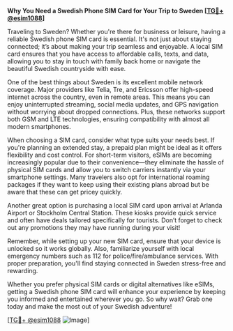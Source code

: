 **Why You Need a Swedish Phone SIM Card for Your Trip to Sweden [[TG💪+ @esim1088](https://t.me/s/esim1088)]**

Traveling to Sweden? Whether you're there for business or leisure, having a reliable Swedish phone SIM card is essential. It's not just about staying connected; it’s about making your trip seamless and enjoyable. A local SIM card ensures that you have access to affordable calls, texts, and data, allowing you to stay in touch with family back home or navigate the beautiful Swedish countryside with ease.

One of the best things about Sweden is its excellent mobile network coverage. Major providers like Telia, Tre, and Ericsson offer high-speed internet across the country, even in remote areas. This means you can enjoy uninterrupted streaming, social media updates, and GPS navigation without worrying about dropped connections. Plus, these networks support both GSM and LTE technologies, ensuring compatibility with almost all modern smartphones.

When choosing a SIM card, consider what type suits your needs best. If you're planning an extended stay, a prepaid plan might be ideal as it offers flexibility and cost control. For short-term visitors, eSIMs are becoming increasingly popular due to their convenience—they eliminate the hassle of physical SIM cards and allow you to switch carriers instantly via your smartphone settings. Many travelers also opt for international roaming packages if they want to keep using their existing plans abroad but be aware that these can get pricey quickly.

Another great option is purchasing a local SIM card upon arrival at Arlanda Airport or Stockholm Central Station. These kiosks provide quick service and often have deals tailored specifically for tourists. Don’t forget to check out any promotions they may have running during your visit!

Remember, while setting up your new SIM card, ensure that your device is unlocked so it works globally. Also, familiarize yourself with local emergency numbers such as 112 for police/fire/ambulance services. With proper preparation, you'll find staying connected in Sweden stress-free and rewarding.

Whether you prefer physical SIM cards or digital alternatives like eSIMs, getting a Swedish phone SIM card will enhance your experience by keeping you informed and entertained wherever you go. So why wait? Grab one today and make the most out of your Swedish adventure!

[[TG💪+ @esim1088](https://t.me/s/esim1088) ![Image](https://i.postimg.cc/Y0z9fWf4/image.png)]